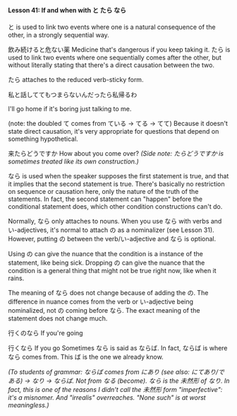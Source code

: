 
#### Lesson 41: If and when with と たら なら


と is used to link two events where one is a natural consequence of the other, in a strongly sequential way.


飲み続けると危ない薬 Medicine that's dangerous if you keep taking it.
たら is used to link two events where one sequentially comes after the other, but without literally stating that there's a direct causation between the two.


たら attaches to the reduced verb-sticky form.


私と話しててもつまらないんだったら私帰るわ  

I'll go home if it's boring just talking to me.  

(note: the doubled て comes from ている -> てる -> てて)
Because it doesn't state direct causation, it's very appropriate for questions that depend on something hypothetical.


来たらどうですか How about you come over?
*(Side note: たらどうですか is sometimes treated like its own construction.)*


なら is used when the speaker supposes the first statement is true, and that it implies that the second statement is true. There's basically no restriction on sequence or causation here, only the nature of the truth of the statements. In fact, the second statement can "happen" before the conditional statement does, which other condition constructions can't do.


Normally, なら only attaches to nouns. When you use なら with verbs and い-adjectives, it's normal to attach の as a nominalizer (see Lesson 31). However, putting の between the verb/い-adjective and なら is optional.


Using の can give the nuance that the condition is a instance of the statement, like being sick. Dropping の can give the nuance that the condition is a general thing that might not be true right now, like when it rains.


The meaning of なら does not change because of adding the の. The difference in nuance comes from the verb or い-adjective being nominalized, not の coming before なら. The exact meaning of the statement does not change much.


行くのなら If you're going  

行くなら If you go
Sometimes なら is said as ならば. In fact, ならば is where なら comes from. This ば is the one we already know.


*(To students of grammar: ならば comes from にあり (see also: にてあり/である) -> なり -> ならば. Not from なる (become). なら is the 未然形 of なり. In fact, this is one of the reasons I didn't call the 未然形 form "imperfective": it's a misnomer. And "irrealis" overreaches. "None such" is at worst meaningless.)*


